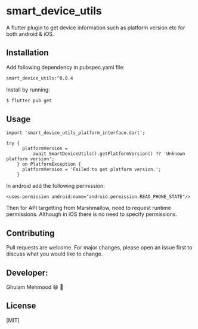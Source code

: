 # smart_device_utils

A flutter plugin to get device information such as platform version etc for both android & iOS.

## Installation

Add following dependency in pubspec.yaml file:

```bash
smart_device_utils:^0.0.4
```
Install by running:

```bash
$ flutter pub get 
```

## Usage

```
import 'smart_device_utils_platform_interface.dart';

try {
      platformVersion =
          await SmartDeviceUtils().getPlatformVersion() ?? 'Unknown platform version';
    } on PlatformException {
      platformVersion = 'Failed to get platform version.';
    }
```
In android add the following permission:
```
<uses-permission android:name="android.permission.READ_PHONE_STATE"/>
```
Then for API targetting from Marshmallow, need to request runtime permissions.
Although in iOS there is no need to specify permissions.

## Contributing
Pull requests are welcome. For major changes, please open an issue first to discuss what you would like to change.

## Developer:
Ghulam Mehmood :smile: :tada:

## License
[MIT]
